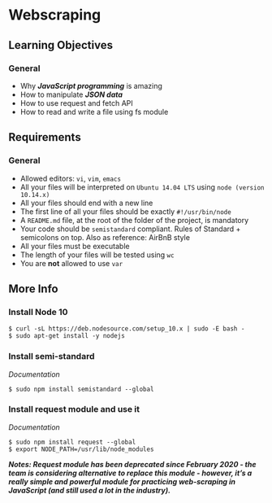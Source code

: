 # Webscraping

## Learning Objectives

### General

- Why **_JavaScript programming_** is amazing
- How to manipulate **_JSON data_**
- How to use request and fetch API
- How to read and write a file using fs module

## Requirements

### General

- Allowed editors: `vi`, `vim`, `emacs`
- All your files will be interpreted on `Ubuntu 14.04 LTS` using `node (version 10.14.x)`
- All your files should end with a new line
- The first line of all your files should be exactly `#!/usr/bin/node`
- A `README.md` file, at the root of the folder of the project, is mandatory
- Your code should be `semistandard` compliant. Rules of Standard + semicolons on top. Also as reference: AirBnB style
- All your files must be executable
- The length of your files will be tested using `wc`
- You are **not** allowed to use `var`

## More Info

### Install Node 10

```
$ curl -sL https://deb.nodesource.com/setup_10.x | sudo -E bash -
$ sudo apt-get install -y nodejs
```

### Install semi-standard
_Documentation_

```
$ sudo npm install semistandard --global
```

### Install request module and use it
_Documentation_

```
$ sudo npm install request --global
$ export NODE_PATH=/usr/lib/node_modules
```

**_Notes: Request module has been deprecated since February 2020 - the team is considering alternative to replace this module - however, it’s a really simple and powerful module for practicing web-scraping in JavaScript (and still used a lot in the industry)._**

